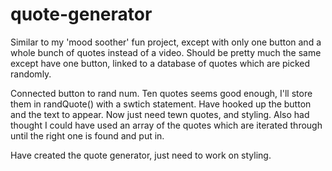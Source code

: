 # quote-generator

Similar to my 'mood soother' fun project, except with only one button
and a whole bunch of quotes instead of a video. 
Should be pretty much the same except have one button, linked to a database
of quotes which are picked randomly. 

Connected button to rand num. Ten quotes seems good enough, I'll store them in randQuote()
with a swtich statement. 
Have hooked up the button and the text to appear. Now just need tewn quotes, and styling.
Also had thought I could have used an array of the quotes which are iterated through until the
right one is found and put in. 

Have created the quote generator, just need to work on styling. 